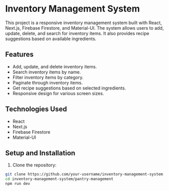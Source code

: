 # Inventory Management System

This project is a responsive inventory management system built with React, Next.js, Firebase Firestore, and Material-UI. The system allows users to add, update, delete, and search for inventory items. It also provides recipe suggestions based on available ingredients.

## Features

- Add, update, and delete inventory items.
- Search inventory items by name.
- Filter inventory items by category.
- Paginate through inventory items.
- Get recipe suggestions based on selected ingredients.
- Responsive design for various screen sizes.

## Technologies Used

- React
- Next.js
- Firebase Firestore
- Material-UI

## Setup and Installation

1. Clone the repository:

```bash
git clone https://github.com/your-username/inventory-management-system.git
cd inventory-management-system/pantry-management
npm run dev
```
